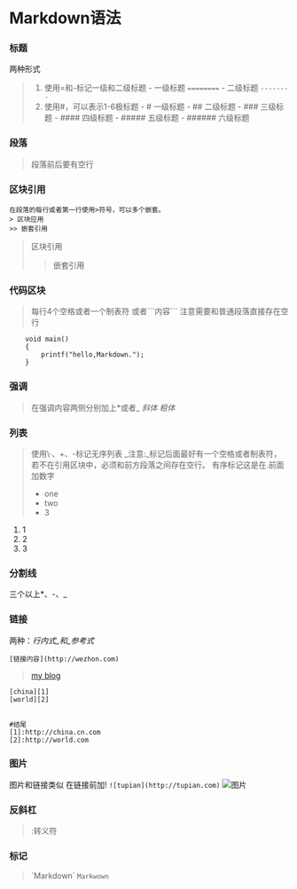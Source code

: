 # Markdown语法
### 标题
两种形式
> 1. 使用=和-标记一级和二级标题
	- 一级标题
	```========```
	- 二级标题
	```--------```
> 2. 使用#，可以表示1-6极标题
	- # 一级标题
	- ## 二级标题
	- ### 三级标题
	- #### 四级标题
	- ##### 五级标题
	- ###### 六级标题
### 段落
> 段落前后要有空行
### 区块引用
```
在段落的每行或者第一行使用>符号，可以多个嵌套。
> 区块应用
>> 嵌套引用
```
> 区块引用
>> 嵌套引用
### 代码区块
> 每行4个空格或者一个制表符
> 或者\`\`\`内容\`\`\`
> 注意需要和普通段落直接存在空行
```
	void main()
	{
		printf("hello,Markdown.");
	}
```
### 强调
> 在强调内容两侧分别加上\*或者\_
> *斜体*
> _粗体_
### 列表
> 使用\·、\+、\-标记无序列表
_注意:_标记后面最好有一个空格或者制表符，若不在引用区块中，必须和前方段落之间存在空行。
有序标记这是在.前面加数字
> - one
> - two
> - 3

1. 1
2. 2
3. 3
### 分割线
三个以上*、-、_
### 链接
两种：_行内式_和_参考式_
```
[链接内容](http://wezhon.com)
```
> [my blog](http://wezhon.com)
```
[china][1]
[world][2]


#结尾
[1]:http://china.cn.com
[2]:http://world.com
```
### 图片
图片和链接类似 在链接前加!
```![tupian](http://tupian.com)```
![图片](./image/Avatar.jpg)
### 反斜杠
> \:转义符
### 标记
> \`Markdown\`
> `Markwown`

